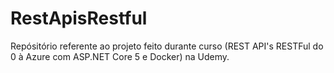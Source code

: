# RestApisRestful
Repósitório referente ao projeto feito durante curso (REST API's RESTFul do 0 à Azure com ASP.NET Core 5 e Docker) na Udemy.
